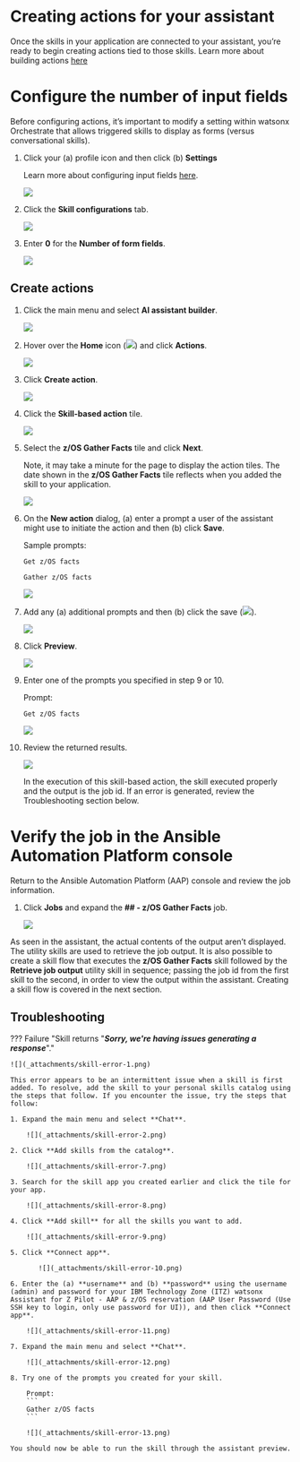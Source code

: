 # Creating actions for your assistant
Once the skills in your application are connected to your assistant, you’re ready to begin creating actions tied to those skills. Learn more about building actions <a href="https://www.ibm.com/docs/en/watsonx/watson-orchestrate/current?topic=assistants-building-your-ai-assistant-actions" target="_blank">here</a>

# Configure the number of input fields
Before configuring actions, it’s important to modify a setting within watsonx Orchestrate that allows triggered skills to display as forms (versus conversational skills). 

1. Click your (a) profile icon and then click (b) **Settings**

    Learn more about configuring input fields <a href="https://www.ibm.com/docs/en/watsonx/watson-orchestrate/current?topic=actions-defining-how-interact-skill-in-conversation#configuring-multi-turn-conversations" target="_blank">here</a>.

    ![](_attachments/skillsConfig0.png)

2. Click the **Skill configurations** tab.

    ![](_attachments/skillsConfig1.png)

3. Enter **0** for the **Number of form fields**.

    ![](_attachments/skillsConfig2.png)

## Create actions
1. Click the main menu and select **AI assistant builder**.

    ![](_attachments/createActions0.png)

2. Hover over the **Home** icon (![](_attachments/homeIcon.png)) and click **Actions**.

    ![](_attachments/createActions1.png)

3. Click **Create action**.

    ![](_attachments/createActions2.png)

4. Click the **Skill-based action** tile.

    ![](_attachments/createActions3.png)

5. Select the **z/OS Gather Facts** tile and click **Next**.

    Note, it may take a minute for the page to display the action tiles. The date shown in the **z/OS Gather Facts** tile reflects when you added the skill to your application.

    ![](_attachments/createActions4.png)

6. On the **New action** dialog, (a) enter a prompt a user of the assistant might use to initiate the action and then (b) click **Save**.

    Sample prompts:

    ```
    Get z/OS facts
    ```

    ```
    Gather z/OS facts
    ```

    ![](_attachments/createActions5.png)

7.  Add any (a) additional prompts and then (b) click the save (![](_attachments/diskIcon.png)).

    ![](_attachments/createActions6.png)

8.  Click **Preview**.

    ![](_attachments/createActions7.png)

9.  Enter one of the prompts you specified in step 9 or 10.

    Prompt:
    ```
    Get z/OS facts
    ```

    ![](_attachments/createActions8.png)

10. Review the returned results.

    ![](_attachments/createActions9.png)

    In the execution of this skill-based action, the skill executed properly and the output is the job id. If an error is generated, review the Troubleshooting section below.

# Verify the job in the Ansible Automation Platform console
Return to the Ansible Automation Platform (AAP) console and review the job information.

1. Click **Jobs** and expand the **## - z/OS Gather Facts** job.

    ![](_attachments/createActions10.png)

As seen in the assistant, the actual contents of the output aren’t displayed. The utility skills are used to retrieve the job output. It is also possible to create a skill flow that executes the **z/OS Gather Facts** skill followed by the **Retrieve job output** utility skill in sequence; passing the job id from the first skill to the second, in order to view the output within the assistant. Creating a skill flow is covered in the next section.

## Troubleshooting

??? Failure "Skill returns "***Sorry, we're having issues generating a response***"."

    ![](_attachments/skill-error-1.png)

    This error appears to be an intermittent issue when a skill is first added. To resolve, add the skill to your personal skills catalog using the steps that follow. If you encounter the issue, try the steps that follow:

    1. Expand the main menu and select **Chat**.
   
        ![](_attachments/skill-error-2.png)

    2. Click **Add skills from the catalog**.
   
        ![](_attachments/skill-error-7.png)

    3. Search for the skill app you created earlier and click the tile for your app.
   
        ![](_attachments/skill-error-8.png)
    
    4. Click **Add skill** for all the skills you want to add.

        ![](_attachments/skill-error-9.png)

    5. Click **Connect app**.
   
           ![](_attachments/skill-error-10.png)

    6. Enter the (a) **username** and (b) **password** using the username (admin) and password for your IBM Technology Zone (ITZ) watsonx Assistant for Z Pilot - AAP & z/OS reservation (AAP User Password (Use SSH key to login, only use password for UI)), and then click **Connect app**.

        ![](_attachments/skill-error-11.png) 

    7. Expand the main menu and select **Chat**.

        ![](_attachments/skill-error-12.png) 
    
    8. Try one of the prompts you created for your skill.

        Prompt:
        ```
        Gather z/OS facts
        ```

        ![](_attachments/skill-error-13.png) 

    You should now be able to run the skill through the assistant preview.